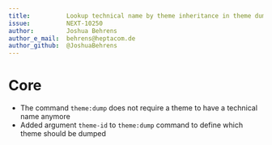 ```yaml
---
title:          Lookup technical name by theme inheritance in theme dump command
issue:          NEXT-10250
author:         Joshua Behrens
author_e_mail:  behrens@heptacom.de
author_github:  @JoshuaBehrens
---
```

# Core
* The command `theme:dump` does not require a theme to have a technical name anymore
* Added argument `theme-id` to `theme:dump` command to define which theme should be dumped

